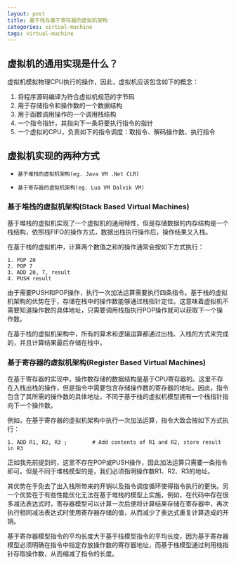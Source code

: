 ```yaml
---
layout: post
title: 基于栈与基于寄存器的虚拟机架构
categories: virtual-machine
tags: virtual-machine
---
```


## 虚拟机的通用实现是什么？
虚拟机模拟物理CPU执行的操作，因此，虚拟机应该包含如下的概念：

1. 将程序源码编译为符合虚拟机规范的字节码
2. 用于存储指令和操作数的一个数据结构
3. 用于函数调用操作的一个调用栈结构
4. 一个指令指针，其指向下一条将要执行指令的指针
5. 一个虚拟的CPU，负责如下的指令调度：取指令、解码操作数、执行指令



## 虚拟机实现的两种方式

- `基于堆栈的虚拟机架构(eg. Java VM .Net CLR)`

- `基于寄存器的虚拟机架构(eg. Lua VM Dalvik VM)`



### 基于堆栈的虚拟机架构(Stack Based Virtual Machines)

基于堆栈的虚拟机实现了一个虚拟机的通用特性，但是存储数据的内存结构是一个栈结构，依照栈FIFO的操作方式，数据出栈执行操作后，操作结果又入栈。

在基于栈的虚拟机中，计算两个数值之和的操作通常会按如下方式执行：

```
1. POP 20
2. POP 7
3. ADD 20, 7, result
4. PUSH result
```
由于需要PUSH和POP操作，执行一次加法运算需要执行四条指令。基于栈的虚拟机架构的优势在于，存储在栈中的操作数能够通过栈指针定位。这意味着虚拟机不需要知道操作数的具体地址，只需要调用栈指执行POP操作就可以获取下一个操作数。

在基于栈的虚拟机架构中，所有的算术和逻辑运算都通过出栈、入栈的方式来完成的，并且计算结果最后存储在栈中。



### 基于寄存器的虚拟机架构(Register Based Virtual Machines)

在基于寄存器的实现中，操作数存储的数据结构是基于CPU寄存器的。这里不存在入栈出栈的操作，但是指令中需要包含存储操作数的寄存器的地址。因此，指令包含了其所需的操作数的具体地址，不同于基于栈的虚拟机模型拥有一个栈指针指向下一个操作数。

例如，在基于寄存器的虚拟机架构中执行一次加法运算，指令大致会按如下方式执行：

```
1. ADD R1, R2, R3 ;        # Add contents of R1 and R2, store result in R3
```
正如我先前提到的，这里不存在POP或PUSH操作，因此加法运算只需要一条指令即可。但是不同于堆栈模型的是，我们必须指明操作数R1、R2、R3的地址。

其优势在于免去了出入栈所带来的开销以及指令调度循环使得指令执行的更快。另一个优势在于有些性能优化无法在基于堆栈的模型上实施，例如，在代码中存在很多减法表达式时，寄存器模型可以计算一次后便将计算结果存储在寄存器中，再次执行相同减法表达式时使用寄存器存储的值，从而减少了表达式重复计算造成的开销。

基于寄存器模型指令的平均长度大于基于栈模型指令的平均长度，因为基于寄存器模型必须明确在指令中指定存放操作数的寄存器地址，而基于栈模型通过利用栈指针存取操作数，从而缩减了指令的长度。
